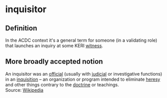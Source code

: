 # inquisitor
## Definition
In the ACDC context it's a general term for someone (in a validating role) that launches an inquiry at some KERI [witness](witness).

## More broadly accepted notion

An inquisitor was an [official](https://en.wikipedia.org/wiki/Official) (usually with [judicial](https://en.wikipedia.org/wiki/Judicial) or investigative functions) in an [inquisition](https://en.wikipedia.org/wiki/Inquisition) – an organization or program intended to eliminate [heresy](https://en.wikipedia.org/wiki/Heresy) and other things contrary to the [doctrine](https://en.wikipedia.org/wiki/Doctrine) or teachings.  
Source: [Wikipedia](https://en.wikipedia.org/wiki/Inquisitor)